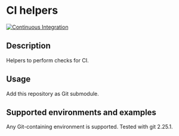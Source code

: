 # CI helpers

[![Continuous Integration](https://github.com/Console-Utils/ci-helpers/actions/workflows/ci.yml/badge.svg)](https://github.com/Console-Utils/ci-helpers/actions/workflows/ci.yml)

## Description

Helpers to perform checks for CI.

## Usage

Add this repository as Git submodule.

## Supported environments and examples

Any Git-containing environment is supported. Tested with git 2.25.1.
